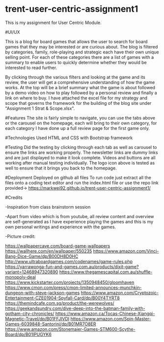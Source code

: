 # trent-user-centric-assignment1

This is my assignment for User Centric Module.

#UI/UX

This is a blog for board games that allows the user to search for board games that they may be
interested or are curious about. The blog is filtered by categories, family, role-playing and strategic each
have their own unique selling point. For each of these categories there are a list of games with a summary to enable
users to quickly determine whether they would be interested to read further.

By clicking through the various filters and looking at the game and its review, the user will get a comprehensive understanding
of how the game works. At the top will be a brief summary what the game is about followed by a demo video on how to play followed by
a personal review and finally a link on where to buy. I have attached the excel file for my strategy and scope that governs the 
framework for the building of the blog site under "Assignment 1 Strat & Scope.xlsx".

#Features
The site is fairly simple to navigate, you can use the tabs above or the carousel on the homepage, each will bring to their own category,
for each category I have done up a full review page for the first game only.

#Technologies Used
HTML and CSS with Bootstrap framework

#Testing
Did the testing by clicking through each tab as well as carousel to ensure the links are working properly. The newsletter links are dummy links and are just displayed
to make it look complete. Videos and buttons are all working after manual testing individually. The logo icon above is tested as well to ensure
that it brings you back to the homepage.

#Deployment
Deployed on github all files
To run code just extract all the files onto a coding text editor and run the index.html file or use the repo link provided-> https://markwei92.github.io/trent-user-centric-assignment1/

#Credits

-Inspiration from class brainstorm session

-Apart from video which is from youtube, all review content and overview are self-generated as I have experience playing the games and this is my
own personal writings and experience with the games.

-Picture credit:

https://wallpapercave.com/board-game-wallpapers
https://wallhere.com/en/wallpaper/550235
https://www.amazon.com/Vinci-Bang-Dice-Game/dp/B00DH8D0HC
http://www.ultraboardgames.com/codenames/game-rules.php
https://yarrawonga-fun-and-games.com.au/products/dixit-game?variant=12468947320890
https://www.thegamescapital.com.au/shuffle-monopoly-deal
https://www.kickstarter.com/projects/1350948450/gloomhaven
https://www.cmon.com/press/cmon-limited-announces-munchkin-dungeon-with-steve-jackson-games
https://www.amazon.com/Cryptozoic-Entertainment-CZE01904-Spyfall-Card/dp/B00Y4TYRT8
https://themindcafe.com.sg/product/the-werewolves/
https://geekandsundry.com/dive-deep-into-the-batman-family-with-gotham-city-chronicles/
https://www.amazon.ca/Tocas-Chinese-Xiangqi-Magnetic-Travel/dp/B01FFJIVDI
https://www.amazon.com/Spin-Master-Games-6039848-Santorini/dp/B01MR7O8ER
https://www.amazon.com/Stonemaier-Games-STM600-Scythe-Board/dp/B01IPUGYK6
